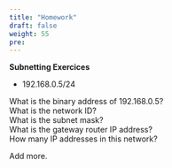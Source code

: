 ```yaml
---
title: "Homework"
draft: false
weight: 55
pre: 
---
```



**Subnetting Exercices**

- 192.168.0.5/24

<p>What is the binary address of 192.168.0.5?<br>
What is the network ID?<br>
What is the subnet mask?<br>
What is the gateway router IP address?<br>
How many IP addresses in this network?</p>


Add more.










